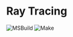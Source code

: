 # Ray Tracing
![MSBuild](https://github.com/TerraCraftere3/Ray-Tracing/actions/workflows/msbuild.yml/badge.svg) ![Make](https://github.com/TerraCraftere3/Ray-Tracing/actions/workflows/make.yml/badge.svg)
